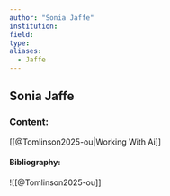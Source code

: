 ```yaml
---
author: "Sonia Jaffe"
institution:
field:
type:
aliases:
  - Jaffe
---
```


## Sonia Jaffe

### Content:
[[@Tomlinson2025-ou|Working With Ai]]

#### Bibliography:

![[@Tomlinson2025-ou]]